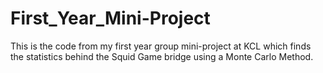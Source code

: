 # First_Year_Mini-Project

This is the code from my first year group mini-project at KCL which finds the statistics behind the Squid Game bridge using a Monte Carlo Method.
